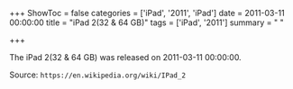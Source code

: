 +++
ShowToc = false
categories = ['iPad', '2011', 'iPad']
date = 2011-03-11 00:00:00
title = "iPad 2(32 & 64 GB)"
tags = ['iPad', '2011']
summary = " "

+++

The iPad 2(32 & 64 GB) was released on 2011-03-11 00:00:00.

Source: `https://en.wikipedia.org/wiki/IPad_2`
